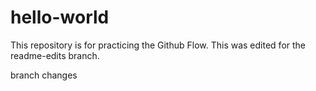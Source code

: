 # hello-world
This repository is for practicing the Github Flow. This was edited for the readme-edits branch.

branch changes



